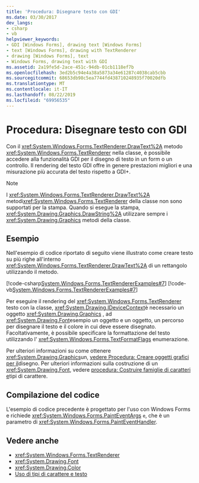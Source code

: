 ```yaml
---
title: 'Procedura: Disegnare testo con GDI'
ms.date: 03/30/2017
dev_langs:
- csharp
- vb
helpviewer_keywords:
- GDI [Windows Forms], drawing text [Windows Forms]
- text [Windows Forms], drawing with TextRenderer
- drawing [Windows Forms], text
- Windows Forms, drawing text with GDI
ms.assetid: 2a19fe5d-2ace-451c-94db-01cb1118ef7b
ms.openlocfilehash: 3ed2b5c94e4a38a5873a34e61287c4038cab5cbb
ms.sourcegitcommit: 68653db98c5ea7744fd438710248935f70020dfb
ms.translationtype: MT
ms.contentlocale: it-IT
ms.lasthandoff: 08/22/2019
ms.locfileid: "69956535"
---
```

# <a name="how-to-draw-text-with-gdi"></a>Procedura: Disegnare testo con GDI
Con il <xref:System.Windows.Forms.TextRenderer.DrawText%2A> metodo <xref:System.Windows.Forms.TextRenderer> nella classe, è possibile accedere alla funzionalità GDI per il disegno di testo in un form o un controllo. Il rendering del testo GDI offre in genere prestazioni migliori e una misurazione più accurata del testo rispetto a GDI+.  
  
> [!NOTE]
> I <xref:System.Windows.Forms.TextRenderer.DrawText%2A> metodi<xref:System.Windows.Forms.TextRenderer> della classe non sono supportati per la stampa. Quando si esegue la stampa, <xref:System.Drawing.Graphics.DrawString%2A> utilizzare sempre i <xref:System.Drawing.Graphics> metodi della classe.  
  
## <a name="example"></a>Esempio  
 Nell'esempio di codice riportato di seguito viene illustrato come creare testo su più righe all'interno <xref:System.Windows.Forms.TextRenderer.DrawText%2A> di un rettangolo utilizzando il metodo.  
  
 [!code-csharp[System.Windows.Forms.TextRendererExamples#7](~/samples/snippets/csharp/VS_Snippets_Winforms/System.Windows.Forms.TextRendererExamples/CS/Form1.cs#7)]
 [!code-vb[System.Windows.Forms.TextRendererExamples#7](~/samples/snippets/visualbasic/VS_Snippets_Winforms/System.Windows.Forms.TextRendererExamples/VB/Form1.vb#7)]  
  
 Per eseguire il rendering del <xref:System.Windows.Forms.TextRenderer> testo con la classe, <xref:System.Drawing.IDeviceContext>è necessario un oggetto <xref:System.Drawing.Graphics> , ad <xref:System.Drawing.Font>esempio un oggetto e un oggetto, un percorso per disegnare il testo e il colore in cui deve essere disegnato. Facoltativamente, è possibile specificare la formattazione del testo utilizzando l' <xref:System.Windows.Forms.TextFormatFlags> enumerazione.  
  
 Per ulteriori informazioni su come ottenere <xref:System.Drawing.Graphics>un, [vedere Procedura: Creare oggetti grafici per il](how-to-create-graphics-objects-for-drawing.md)disegno. Per ulteriori informazioni sulla costruzione di un <xref:System.Drawing.Font>, vedere [procedura: Costruire famiglie di caratteri e](how-to-construct-font-families-and-fonts.md)tipi di carattere.  
  
## <a name="compiling-the-code"></a>Compilazione del codice  
 L'esempio di codice precedente è progettato per l'uso con Windows Forms e richiede <xref:System.Windows.Forms.PaintEventArgs> `e`, che è un parametro di <xref:System.Windows.Forms.PaintEventHandler>.  
  
## <a name="see-also"></a>Vedere anche

- <xref:System.Windows.Forms.TextRenderer>
- <xref:System.Drawing.Font>
- <xref:System.Drawing.Color>
- [Uso di tipi di carattere e testo](using-fonts-and-text.md)
